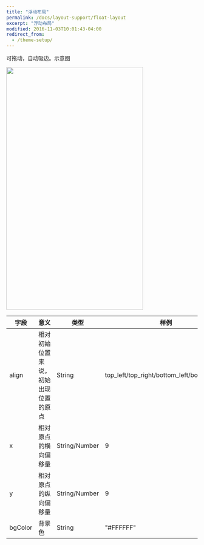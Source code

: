 ```yaml
---
title: "浮动布局"
permalink: /docs/layout-support/float-layout
excerpt: "浮动布局"
modified: 2016-11-03T10:01:43-04:00
redirect_from:
  - /theme-setup/
---
```


可拖动，自动吸边。示意图

<img src="https://gw.alicdn.com/tfs/TB1PPJFQXXXXXauXFXXXXXXXXXX-720-1280.gif" width = "360" height = "640"/>

| 字段 | 意义 | 类型 | 样例 |
| --- | --- | --- | --- |
| align | 相对初始位置来说，初始出现位置的原点 | String | top_left/top_right/bottom_left/bottom_right |
| x | 相对原点的横向偏移量| String/Number| 9|
| y | 相对原点的纵向偏移量| String/Number| 9|
| bgColor | 背景色 | String | "#FFFFFF"|